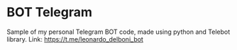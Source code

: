 # BOT Telegram
Sample of my personal Telegram BOT code, made using python and Telebot library.
Link: https://t.me/leonardo_delboni_bot
